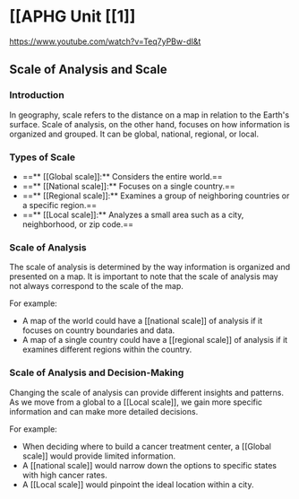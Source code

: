 # [[APHG Unit [[1]]
https://www.youtube.com/watch?v=Teq7yPBw-dI&t

## Scale of Analysis and Scale

### Introduction

In geography, scale refers to the distance on a map in relation to the Earth's surface. Scale of analysis, on the other hand, focuses on how information is organized and grouped. It can be global, national, regional, or local.

### Types of Scale

- ==** [[Global scale]]:** Considers the entire world.==
- ==** [[National scale]]:** Focuses on a single country.==
- ==** [[Regional scale]]:** Examines a group of neighboring countries or a specific region.==
- ==** [[Local scale]]:** Analyzes a small area such as a city, neighborhood, or zip code.==

### Scale of Analysis

The scale of analysis is determined by the way information is organized and presented on a map. It is important to note that the scale of analysis may not always correspond to the scale of the map.

For example:

- A map of the world could have a [[national scale]] of analysis if it focuses on country boundaries and data.
- A map of a single country could have a [[regional scale]] of analysis if it examines different regions within the country.

### Scale of Analysis and Decision-Making

Changing the scale of analysis can provide different insights and patterns. As we move from a global to a [[Local scale]], we gain more specific information and can make more detailed decisions.

For example:

- When deciding where to build a cancer treatment center, a [[Global scale]] would provide limited information.
- A [[national scale]] would narrow down the options to specific states with high cancer rates.
- A [[Local scale]] would pinpoint the ideal location within a city.